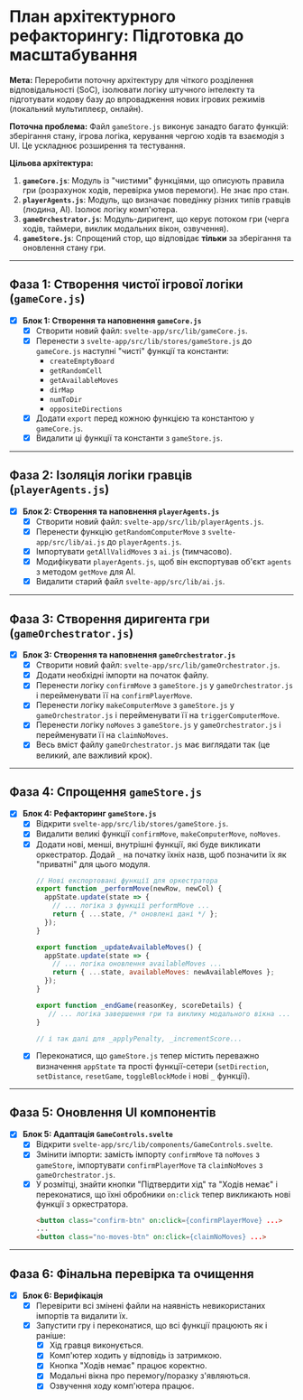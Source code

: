 # План архітектурного рефакторингу: Підготовка до масштабування

**Мета:** Переробити поточну архітектуру для чіткого розділення відповідальності (SoC), ізолювати логіку штучного інтелекту та підготувати кодову базу до впровадження нових ігрових режимів (локальний мультиплеєр, онлайн).

**Поточна проблема:** Файл `gameStore.js` виконує занадто багато функцій: зберігання стану, ігрова логіка, керування чергою ходів та взаємодія з UI. Це ускладнює розширення та тестування.

**Цільова архітектура:**
1.  **`gameCore.js`**: Модуль із "чистими" функціями, що описують правила гри (розрахунок ходів, перевірка умов перемоги). Не знає про стан.
2.  **`playerAgents.js`**: Модуль, що визначає поведінку різних типів гравців (людина, AI). Ізолює логіку комп'ютера.
3.  **`gameOrchestrator.js`**: Модуль-диригент, що керує потоком гри (черга ходів, таймери, виклик модальних вікон, озвучення).
4.  **`gameStore.js`**: Спрощений стор, що відповідає **тільки** за зберігання та оновлення стану гри.

---

## Фаза 1: Створення чистої ігрової логіки (`gameCore.js`)

- [x] **Блок 1: Створення та наповнення `gameCore.js`**
    - [x] Створити новий файл: `svelte-app/src/lib/gameCore.js`.
    - [x] Перенести з `svelte-app/src/lib/stores/gameStore.js` до `gameCore.js` наступні "чисті" функції та константи:
        - `createEmptyBoard`
        - `getRandomCell`
        - `getAvailableMoves`
        - `dirMap`
        - `numToDir`
        - `oppositeDirections`
    - [x] Додати `export` перед кожною функцією та константою у `gameCore.js`.
    - [x] Видалити ці функції та константи з `gameStore.js`.

---

## Фаза 2: Ізоляція логіки гравців (`playerAgents.js`)

- [x] **Блок 2: Створення та наповнення `playerAgents.js`**
    - [x] Створити новий файл: `svelte-app/src/lib/playerAgents.js`.
    - [x] Перенести функцію `getRandomComputerMove` з `svelte-app/src/lib/ai.js` до `playerAgents.js`.
    - [x] Імпортувати `getAllValidMoves` з `ai.js` (тимчасово).
    - [x] Модифікувати `playerAgents.js`, щоб він експортував об'єкт `agents` з методом `getMove` для AI.
    - [x] Видалити старий файл `svelte-app/src/lib/ai.js`.

---

## Фаза 3: Створення диригента гри (`gameOrchestrator.js`)

- [x] **Блок 3: Створення та наповнення `gameOrchestrator.js`**
    - [x] Створити новий файл: `svelte-app/src/lib/gameOrchestrator.js`.
    - [x] Додати необхідні імпорти на початок файлу.
    - [x] Перенести логіку `confirmMove` з `gameStore.js` у `gameOrchestrator.js` і перейменувати її на `confirmPlayerMove`.
    - [x] Перенести логіку `makeComputerMove` з `gameStore.js` у `gameOrchestrator.js` і перейменувати її на `triggerComputerMove`.
    - [x] Перенести логіку `noMoves` з `gameStore.js` у `gameOrchestrator.js` і перейменувати її на `claimNoMoves`.
    - [x] Весь вміст файлу `gameOrchestrator.js` має виглядати так (це великий, але важливий крок).

---

## Фаза 4: Спрощення `gameStore.js`

- [x] **Блок 4: Рефакторинг `gameStore.js`**
    - [x] Відкрити `svelte-app/src/lib/stores/gameStore.js`.
    - [x] Видалити великі функції `confirmMove`, `makeComputerMove`, `noMoves`.
    - [x] Додати нові, менші, внутрішні функції, які буде викликати оркестратор. Додай `_` на початку їхніх назв, щоб позначити їх як "приватні" для цього модуля.
      ```javascript
      // Нові експортовані функції для оркестратора
      export function _performMove(newRow, newCol) {
        appState.update(state => {
          // ... логіка з функції performMove ...
          return { ...state, /* оновлені дані */ };
        });
      }

      export function _updateAvailableMoves() {
        appState.update(state => {
          // ... логіка оновлення availableMoves ...
          return { ...state, availableMoves: newAvailableMoves };
        });
      }

      export function _endGame(reasonKey, scoreDetails) {
         // ... логіка завершення гри та виклику модального вікна ...
      }
      
      // і так далі для _applyPenalty, _incrementScore...
      ```
    - [x] Переконатися, що `gameStore.js` тепер містить переважно визначення `appState` та прості функції-сетери (`setDirection`, `setDistance`, `resetGame`, `toggleBlockMode` і нові `_` функції).

---

## Фаза 5: Оновлення UI компонентів

- [x] **Блок 5: Адаптація `GameControls.svelte`**
    - [x] Відкрити `svelte-app/src/lib/components/GameControls.svelte`.
    - [x] Змінити імпорти: замість імпорту `confirmMove` та `noMoves` з `gameStore`, імпортувати `confirmPlayerMove` та `claimNoMoves` з `gameOrchestrator.js`.
    - [x] У розмітці, знайти кнопки "Підтвердити хід" та "Ходів немає" і переконатися, що їхні обробники `on:click` тепер викликають нові функції з оркестратора.
      ```html
      <button class="confirm-btn" on:click={confirmPlayerMove} ...>
      ...
      <button class="no-moves-btn" on:click={claimNoMoves} ...>
      ```

---

## Фаза 6: Фінальна перевірка та очищення

- [x] **Блок 6: Верифікація**
    - [x] Перевірити всі змінені файли на наявність невикористаних імпортів та видалити їх.
    - [x] Запустити гру і переконатися, що всі функції працюють як і раніше:
        - [x] Хід гравця виконується.
        - [x] Комп'ютер ходить у відповідь із затримкою.
        - [x] Кнопка "Ходів немає" працює коректно.
        - [x] Модальні вікна про перемогу/поразку з'являються.
        - [x] Озвучення ходу комп'ютера працює.